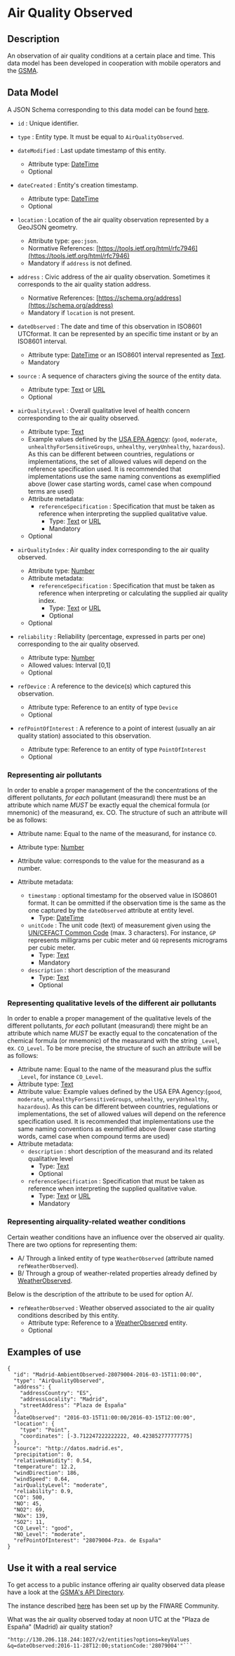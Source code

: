 # Air Quality Observed

## Description

An observation of air quality conditions at a certain place and time.
This data model has been developed in cooperation with mobile operators and the [GSMA](http://www.gsma.com/connectedliving/iot-big-data/). 

## Data Model

A JSON Schema corresponding to this data model can be found [here](http://fiware.github.io/dataModels/Environment/AirQualityObserved/schema.json).

+ `id` : Unique identifier. 

+ `type` : Entity type. It must be equal to `AirQualityObserved`.

+ `dateModified` : Last update timestamp of this entity.
    + Attribute type: [DateTime](https://schema.org/DateTime)
    + Optional

+ `dateCreated` : Entity's creation timestamp.
    + Attribute type: [DateTime](https://schema.org/DateTime)
    + Optional    

+ `location` : Location of the air quality observation represented by a GeoJSON geometry. 
    + Attribute type: `geo:json`.
    + Normative References: [https://tools.ietf.org/html/rfc7946](https://tools.ietf.org/html/rfc7946)
    + Mandatory if `address` is not defined. 
    
+ `address` : Civic address of the air quality observation. Sometimes it corresponds to the air quality station address.
    + Normative References: [https://schema.org/address](https://schema.org/address)
    + Mandatory if `location` is not present. 
    
+ `dateObserved` : The date and time of this observation in ISO8601 UTCformat. It can be represented by an specific time instant or by an ISO8601 interval. 
    + Attribute type: [DateTime](https://schema.org/DateTime) or an ISO8601 interval represented as [Text](https://schema.org/Text). 
    + Mandatory
    
+ `source` : A sequence of characters giving the source of the entity data.
    + Attribute type: [Text](https://schema.org/Text) or [URL](https://schema.org/URL)
    + Optional
    
+ `airQualityLevel` : Overall qualitative level of health concern corresponding to the air quality observed.
    + Attribute type: [Text](https://schema.org/Text)
    + Example values defined by the [USA EPA Agency](https://airnow.gov/index.cfm?action=aqibasics.aqi):
  (`good`, `moderate`, `unhealthyForSensitiveGroups`, `unhealthy`, `veryUnhealthy`, `hazardous`).
  As this can be different between countries, regulations or implementations, the set of allowed values will depend on the reference specification used.
  It is recommended that implementations use the same naming conventions as exemplified above (lower case starting words, camel case when compound terms are used)
    + Attribute metadata:
        + `referenceSpecification` : Specification that must be taken as reference when interpreting the supplied qualitative value. 
            + Type: [Text](https://schema.org/Text) or [URL](https://schema.org/URL)
            + Mandatory
    + Optional
  
+ `airQualityIndex` : Air quality index corresponding to the air quality observed.
    + Attribute type: [Number](https://schema.org/Number)
    + Attribute metadata:
        + `referenceSpecification` : Specification that must be taken as reference when interpreting or calculating the supplied air quality index.
            + Type: [Text](https://schema.org/Text) or [URL](https://schema.org/URL)
            + Optional
    + Optional
  
+ `reliability` : Reliability (percentage, expressed in parts per one) corresponding to the air quality observed.
    + Attribute type: [Number](https://schema.org/Number)
    + Allowed values: Interval [0,1]
    + Optional

+ `refDevice` : A reference to the device(s) which captured this observation.
    + Attribute type: Reference to an entity of type `Device`
    + Optional

+ `refPointOfInterest` : A reference to a point of interest (usually an air quality station) associated to this observation.
    + Attribute type: Reference to an entity of type `PointOfInterest`
    + Optional    

### Representing air pollutants

In order to enable a proper management of the the concentrations of the different pollutants,
*for each* pollutant (measurand) there must be an attribute which name *MUST* be exactly equal the chemical formula (or mnemonic) of the measurand, ex. CO.
The structure of such an attribute will be as follows:

+ Attribute name: Equal to the name of the measurand, for instance `CO`.

+ Attribute type: [Number](https://schema.org/Number)

+ Attribute value: corresponds to the value for the measurand as a number.

+ Attribute metadata:
    + `timestamp` : optional timestamp for the observed value in ISO8601 format.
        It can be ommitted if the observation time is the same as the one captured by the `dateObserved` attribute at entity level.
        + Type: [DateTime](https://schema.org/DateTime)
    + `unitCode` : The unit code (text) of measurement given using the
      [UN/CEFACT Common Code](http://wiki.goodrelations-vocabulary.org/Documentation/UN/CEFACT_Common_Codes) (max. 3 characters).
      For instance, `GP` represents milligrams per cubic meter and `GQ` represents micrograms per cubic meter.
        + Type: [Text](https://schema.org/Text)
        + Mandatory
    + `description` : short description of the measurand
        + Type: [Text](https://schema.org/Text)
        + Optional

### Representing qualitative levels of the different air pollutants

In order to enable a proper management of the qualitative levels of the different pollutants,
*for each* pollutant (measurand) there might be an attribute which name *MUST* be exactly equal to the concatenation of the
chemical formula (or mnemonic) of the measurand with the string `_Level`, ex. `CO_Level`. To be more precise, 
the structure of such an attribute will be as follows:

+ Attribute name: Equal to the name of the measurand plus the suffix `_Level`, for instance `CO_Level`.
+ Attribute type: [Text](https://schema.org/Text)
+ Attribute value: Example values defined by the USA EPA Agency:(`good`, `moderate`, `unhealthyForSensitiveGroups`, `unhealthy`, `veryUnhealthy`, `hazardous`).
  As this can be different between countries, regulations or implementations, the set of allowed values will depend on the reference specification used.
  It is recommended that implementations use the same naming conventions as exemplified above (lower case starting words, camel case when compound terms are used)
+ Attribute metadata:
    + `description` : short description of the measurand and its related qualitative level
        + Type: [Text](https://schema.org/Text)
        + Optional
    + `referenceSpecification` : Specification that must be taken as reference when interpreting the supplied qualitative value. 
        + Type: [Text](https://schema.org/Text) or [URL](https://schema.org/URL)
        + Mandatory

### Representing airquality-related weather conditions

Certain weather conditions have an influence over the observed air quality. There are two options for representing them:

+ A/ Through a linked entity of type `WeatherObserved` (attribute named `refWeatherObserved`).
+ B/ Through a group of weather-related properties already defined by [WeatherObserved](../../../Weather/WeatherObserved/doc/spec.md). 

Below is the description of the attribute to be used for option A/. 

+ `refWeatherObserved` : Weather observed associated to the air quality conditions described by this entity.
    + Attribute type: Reference to a [WeatherObserved](../../../Weather/WeatherObserved/doc/spec.md) entity.
    + Optional
    
    
## Examples of use

    {
      "id": "Madrid-AmbientObserved-28079004-2016-03-15T11:00:00",
      "type": "AirQualityObserved",
      "address": {
        "addressCountry": "ES",
        "addressLocality": "Madrid",
        "streetAddress": "Plaza de España"
      },
      "dateObserved": "2016-03-15T11:00:00/2016-03-15T12:00:00",
      "location": {
        "type": "Point",
        "coordinates": [-3.712247222222222, 40.423852777777775]
      },
      "source": "http://datos.madrid.es",
      "precipitation": 0,
      "relativeHumidity": 0.54,
      "temperature": 12.2,
      "windDirection": 186,
      "windSpeed": 0.64,
      "airQualityLevel": "moderate",
      "reliability": 0.9,
      "CO": 500,
      "NO": 45,
      "NO2": 69,
      "NOx": 139,
      "SO2": 11,
      "CO_Level": "good",
      "NO_Level": "moderate",
      "refPointOfInterest": "28079004-Pza. de España"
    }
    
## Use it with a real service

To get access to a public instance offering air quality observed data please have a look at the [GSMA's API Directory](http://apidirectory.connectedliving.gsma.com/api/air-quality-spain). 

The instance described [here](https://docs.google.com/document/d/1lHP7XS-7TNzsxLa0bNFb-96JnJXh0ecIHS3-H0qMREg/edit?usp=sharing) has been set up by the FIWARE Community.

What was the air quality observed today at noon UTC at the "Plaza de España" (Madrid) air quality station?

```curl -S -H 'fiware-service:airquality' -H 'fiware-servicepath:/Spain_Madrid' -H 'x-auth-token:<my_token>'
"http://130.206.118.244:1027/v2/entities?options=keyValues
&q=dateObserved:2016-11-28T12:00;stationCode:'28079004'"```
